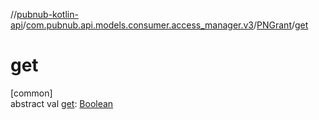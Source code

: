 //[pubnub-kotlin-api](../../../index.md)/[com.pubnub.api.models.consumer.access_manager.v3](../index.md)/[PNGrant](index.md)/[get](get.md)

# get

[common]\
abstract val [get](get.md): [Boolean](https://kotlinlang.org/api/latest/jvm/stdlib/kotlin/-boolean/index.html)

